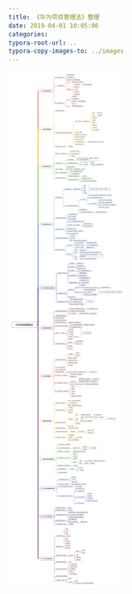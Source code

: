 ```yaml
---
title: 《华为项目管理法》整理
date: 2019-04-01 10:05:06
categories:
typora-root-url: ..
typora-copy-images-to: ../images
---
```


![在这里插入图片描述](images/20190401100419582.png)
